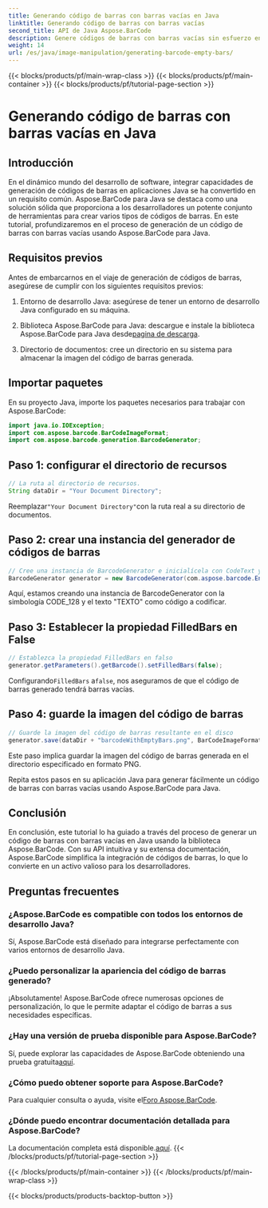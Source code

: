 ```yaml
---
title: Generando código de barras con barras vacías en Java
linktitle: Generando código de barras con barras vacías
second_title: API de Java Aspose.BarCode
description: Genere códigos de barras con barras vacías sin esfuerzo en Java usando Aspose.BarCode. Personalice la apariencia e integre perfectamente. ¡Explora el tutorial ahora!
weight: 14
url: /es/java/image-manipulation/generating-barcode-empty-bars/
---
```


{{< blocks/products/pf/main-wrap-class >}}
{{< blocks/products/pf/main-container >}}
{{< blocks/products/pf/tutorial-page-section >}}

# Generando código de barras con barras vacías en Java


## Introducción

En el dinámico mundo del desarrollo de software, integrar capacidades de generación de códigos de barras en aplicaciones Java se ha convertido en un requisito común. Aspose.BarCode para Java se destaca como una solución sólida que proporciona a los desarrolladores un potente conjunto de herramientas para crear varios tipos de códigos de barras. En este tutorial, profundizaremos en el proceso de generación de un código de barras con barras vacías usando Aspose.BarCode para Java.

## Requisitos previos

Antes de embarcarnos en el viaje de generación de códigos de barras, asegúrese de cumplir con los siguientes requisitos previos:

1. Entorno de desarrollo Java: asegúrese de tener un entorno de desarrollo Java configurado en su máquina.

2.  Biblioteca Aspose.BarCode para Java: descargue e instale la biblioteca Aspose.BarCode para Java desde[pagina de descarga](https://releases.aspose.com/barcode/java/).

3. Directorio de documentos: cree un directorio en su sistema para almacenar la imagen del código de barras generada.

## Importar paquetes

En su proyecto Java, importe los paquetes necesarios para trabajar con Aspose.BarCode:

```java
import java.io.IOException;
import com.aspose.barcode.BarCodeImageFormat;
import com.aspose.barcode.generation.BarcodeGenerator;
```

## Paso 1: configurar el directorio de recursos

```java
// La ruta al directorio de recursos.
String dataDir = "Your Document Directory";
```

 Reemplazar`"Your Document Directory"`con la ruta real a su directorio de documentos.

## Paso 2: crear una instancia del generador de códigos de barras

```java
// Cree una instancia de BarcodeGenerator e inicialícela con CodeText y Symbology
BarcodeGenerator generator = new BarcodeGenerator(com.aspose.barcode.EncodeTypes.CODE_128, "TEXT");
```

Aquí, estamos creando una instancia de BarcodeGenerator con la simbología CODE_128 y el texto "TEXTO" como código a codificar.

## Paso 3: Establecer la propiedad FilledBars en False

```java
// Establezca la propiedad FilledBars en falso
generator.getParameters().getBarcode().setFilledBars(false);
```

 Configurando`FilledBars` a`false`, nos aseguramos de que el código de barras generado tendrá barras vacías.

## Paso 4: guarde la imagen del código de barras

```java
// Guarde la imagen del código de barras resultante en el disco
generator.save(dataDir + "barcodeWithEmptyBars.png", BarCodeImageFormat.PNG);
```

Este paso implica guardar la imagen del código de barras generada en el directorio especificado en formato PNG.

Repita estos pasos en su aplicación Java para generar fácilmente un código de barras con barras vacías usando Aspose.BarCode para Java.

## Conclusión

En conclusión, este tutorial lo ha guiado a través del proceso de generar un código de barras con barras vacías en Java usando la biblioteca Aspose.BarCode. Con su API intuitiva y su extensa documentación, Aspose.BarCode simplifica la integración de códigos de barras, lo que lo convierte en un activo valioso para los desarrolladores.

## Preguntas frecuentes

### ¿Aspose.BarCode es compatible con todos los entornos de desarrollo Java?
Sí, Aspose.BarCode está diseñado para integrarse perfectamente con varios entornos de desarrollo Java.

### ¿Puedo personalizar la apariencia del código de barras generado?
¡Absolutamente! Aspose.BarCode ofrece numerosas opciones de personalización, lo que le permite adaptar el código de barras a sus necesidades específicas.

### ¿Hay una versión de prueba disponible para Aspose.BarCode?
 Sí, puede explorar las capacidades de Aspose.BarCode obteniendo una prueba gratuita[aquí](https://releases.aspose.com/).

### ¿Cómo puedo obtener soporte para Aspose.BarCode?
 Para cualquier consulta o ayuda, visite el[Foro Aspose.BarCode](https://forum.aspose.com/c/barcode/13).

### ¿Dónde puedo encontrar documentación detallada para Aspose.BarCode?
 La documentación completa está disponible.[aquí](https://reference.aspose.com/barcode/java/).
{{< /blocks/products/pf/tutorial-page-section >}}

{{< /blocks/products/pf/main-container >}}
{{< /blocks/products/pf/main-wrap-class >}}

{{< blocks/products/products-backtop-button >}}
